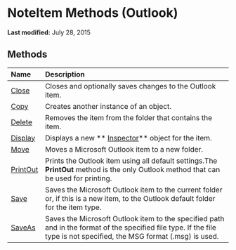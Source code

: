
# NoteItem Methods (Outlook)

 **Last modified:** July 28, 2015


## Methods



|**Name**|**Description**|
|:-----|:-----|
| [Close](a7327598-facc-06e9-6256-4ca9090c10d5.md)|Closes and optionally saves changes to the Outlook item.|
| [Copy](5d89217e-2595-64e2-a619-afb5a7120f8a.md)|Creates another instance of an object.|
| [Delete](8af18879-a4e7-1ccf-bbc3-5140f506add1.md)|Removes the item from the folder that contains the item.|
| [Display](1a8c3999-45d4-b4a1-dacf-371a7e711eb2.md)|Displays a new  ** [Inspector](d7384756-669c-0549-1032-c3b864187994.md)** object for the item.|
| [Move](73e831f7-4d15-d9f4-ed8d-35f1a4038bb6.md)|Moves a Microsoft Outlook item to a new folder.|
| [PrintOut](4ae4072c-3ff0-a6fb-25c4-5564c7d34736.md)|Prints the Outlook item using all default settings.The  **PrintOut** method is the only Outlook method that can be used for printing.|
| [Save](07554a65-f733-aeb3-c06c-17c882bc86ab.md)|Saves the Microsoft Outlook item to the current folder or, if this is a new item, to the Outlook default folder for the item type.|
| [SaveAs](9f7c5e1b-2f66-d842-eaba-e61767728e54.md)|Saves the Microsoft Outlook item to the specified path and in the format of the specified file type. If the file type is not specified, the MSG format (.msg) is used.|
